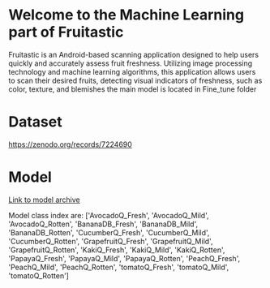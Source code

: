 # Welcome to the Machine Learning part of Fruitastic

Fruitastic is an Android-based scanning application designed to help users quickly and accurately assess fruit freshness. Utilizing image processing technology and machine learning algorithms, this application allows users to scan their desired fruits, detecting visual indicators of freshness, such as color, texture, and blemishes
the main model is located in Fine_tune folder 

# Dataset
https://zenodo.org/records/7224690

# Model
[Link to model archive](https://drive.google.com/drive/folders/1QpfyFaeajMxR9JHjwu7br1nDOidR7QYy?usp=sharing)

Model class index are: ['AvocadoQ_Fresh', 'AvocadoQ_Mild', 'AvocadoQ_Rotten', 'BananaDB_Fresh', 'BananaDB_Mild', 'BananaDB_Rotten', 'CucumberQ_Fresh', 'CucumberQ_Mild', 'CucumberQ_Rotten', 'GrapefruitQ_Fresh', 'GrapefruitQ_Mild', 'GrapefruitQ_Rotten', 'KakiQ_Fresh', 'KakiQ_Mild', 'KakiQ_Rotten', 'PapayaQ_Fresh', 'PapayaQ_Mild', 'PapayaQ_Rotten', 'PeachQ_Fresh', 'PeachQ_Mild', 'PeachQ_Rotten', 'tomatoQ_Fresh', 'tomatoQ_Mild', 'tomatoQ_Rotten']

